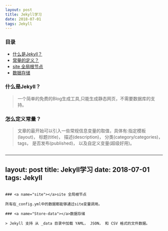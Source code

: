 ```yaml
---
layout: post
title: Jekyll学习
date: 2018-07-01
tags: Jekyll
---
```



### 目录

* [什么是Jekyll？](#What-is-Jekyll)
* [常量的定义？](#YAML-Front-Matter)
* [site 全局根节点](#site)
* [数据存储](#Store-data)

### <a name="What-is-Jekyl"></a>什么是Jekyll？

> 一个简单的免费的Blog生成工具,只能生成静态网页，不需要数据库的支持。

### <a name="YAML-Front-Matter"></a>怎么定义常量？

> 文章的最开始可以引入一些常规信息变量的取值，具体有:指定模板(layout)， 标题(title)， 描述(description)， 分类(category/categories)， tags， 是否发布(published)， 以及自定义变量(超级好用)。

>```section
---
layout: post
title: Jekyll学习
date: 2018-07-01
tags: Jekyll
---
```

### <a name="site"></a>site 全局根节点

所有在_config.yml中的数据都能够通过site变量调用。

### <a name="Store-data"></a>数据存储

> Jekyll 支持 从 _data 目录中加载 YAML， JSON， 和 CSV 格式的文件数据。

